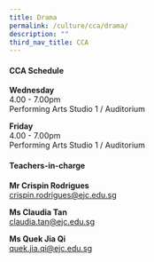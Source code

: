 ```yaml
---
title: Drama
permalink: /culture/cca/drama/
description: ""
third_nav_title: CCA
---
```

#### **CCA Schedule**

**Wednesday**  
4.00 - 7.00pm  
Performing Arts Studio 1 / Auditorium

**Friday**  
4.00 - 7.00pm  
Performing Arts Studio 1 / Auditorium

#### **Teachers-in-charge**

**Mr Crispin Rodrigues**  
[crispin.rodrigues@ejc.edu.sg](mailto:crispin.rodrigues@ejc.edu.sg)

**Ms Claudia Tan**  
[claudia.tan@ejc.edu.sg](mailto:claudia.tan@ejc.edu.sg)

**Ms Quek Jia Qi**  
[quek.jia.qi@ejc.edu.sg](mailto:quek.jia.qi@ejc.edu.sg)